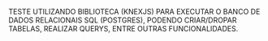 TESTE UTILIZANDO BIBLIOTECA (KNEXJS) PARA EXECUTAR O BANCO DE DADOS RELACIONAIS SQL (POSTGRES), PODENDO CRIAR/DROPAR TABELAS, REALIZAR QUERYS, ENTRE OUTRAS FUNCIONALIDADES.
